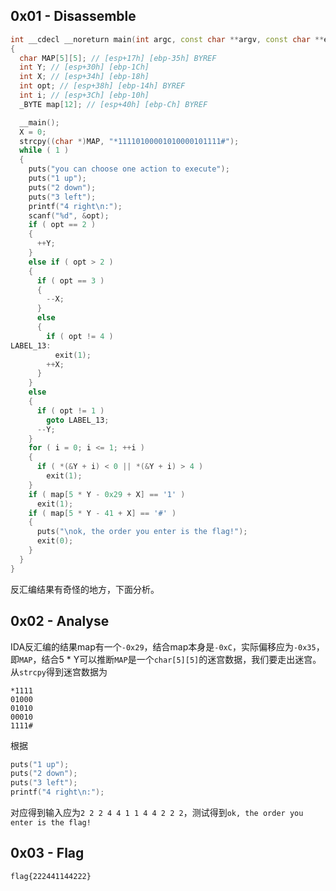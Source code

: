 ## 0x01 - Disassemble
```cpp
int __cdecl __noreturn main(int argc, const char **argv, const char **envp)
{
  char MAP[5][5]; // [esp+17h] [ebp-35h] BYREF
  int Y; // [esp+30h] [ebp-1Ch]
  int X; // [esp+34h] [ebp-18h]
  int opt; // [esp+38h] [ebp-14h] BYREF
  int i; // [esp+3Ch] [ebp-10h]
  _BYTE map[12]; // [esp+40h] [ebp-Ch] BYREF

  __main();
  X = 0;
  strcpy((char *)MAP, "*11110100001010000101111#");
  while ( 1 )
  {
    puts("you can choose one action to execute");
    puts("1 up");
    puts("2 down");
    puts("3 left");
    printf("4 right\n:");
    scanf("%d", &opt);
    if ( opt == 2 )
    {
      ++Y;
    }
    else if ( opt > 2 )
    {
      if ( opt == 3 )
      {
        --X;
      }
      else
      {
        if ( opt != 4 )
LABEL_13:
          exit(1);
        ++X;
      }
    }
    else
    {
      if ( opt != 1 )
        goto LABEL_13;
      --Y;
    }
    for ( i = 0; i <= 1; ++i )
    {
      if ( *(&Y + i) < 0 || *(&Y + i) > 4 )
        exit(1);
    }
    if ( map[5 * Y - 0x29 + X] == '1' )
      exit(1);
    if ( map[5 * Y - 41 + X] == '#' )
    {
      puts("\nok, the order you enter is the flag!");
      exit(0);
    }
  }
}
```
反汇编结果有奇怪的地方，下面分析。

## 0x02 - Analyse
IDA反汇编的结果map有一个`-0x29`，结合map本身是`-0xC`，实际偏移应为`-0x35`，即`MAP`，结合5 * Y可以推断`MAP`是一个`char[5][5]`的迷宫数据，我们要走出迷宫。
从`strcpy`得到迷宫数据为
```
*1111
01000
01010
00010
1111#
```

根据
```cpp
puts("1 up");
puts("2 down");
puts("3 left");
printf("4 right\n:");
```
对应得到输入应为`2 2 2 4 4 1 1 4 4 2 2 2`，测试得到`ok, the order you enter is the flag!`

## 0x03 - Flag
`flag{222441144222}`
